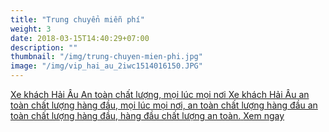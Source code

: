 ```yaml
---
title: "Trung chuyển miễn phí"
weight: 3
date: 2018-03-15T14:40:29+07:00
description: ""
thumbnail: "/img/trung-chuyen-mien-phi.jpg"
image: "/img/vip_hai_au_2iwc1514016150.JPG"
---
```

<a href="/vip-hai-au-hai-phong-ha-noi/" class="link">
	<p class="dib db-l t0 l0 w-80 w-40-l w-6-l tc tl-l vxr-blue db mt4 mt5-l bg-blue o-90 ba br2 pa3 pointer">
	    <span class="f3 f2-l db white">Xe khách Hải Âu</span>
	    <span class="f3 f2-l white db mt2 tc tj-l">An toàn chất lượng, mọi lúc mọi nơi</span>
	    <span class="f6 dn db-l mt2 tj white">Xe khách Hải Âu an toàn chất lượng hàng đầu, mọi lúc mọi nơi, an toàn chất lượng hàng đầu an toàn chất lượng hàng đầu, hàng đầu chất lượng an toàn.</span>
	    <span class="db w4 bg-cta black pa2 br2 mt3 tc o-100">Xem ngay</span>
   </p>
</a>